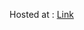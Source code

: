 Hosted at : [Link](https://44-563-web-apps-f22.github.io/44563-webapps-assignment-4-nithish333/opera.html)
